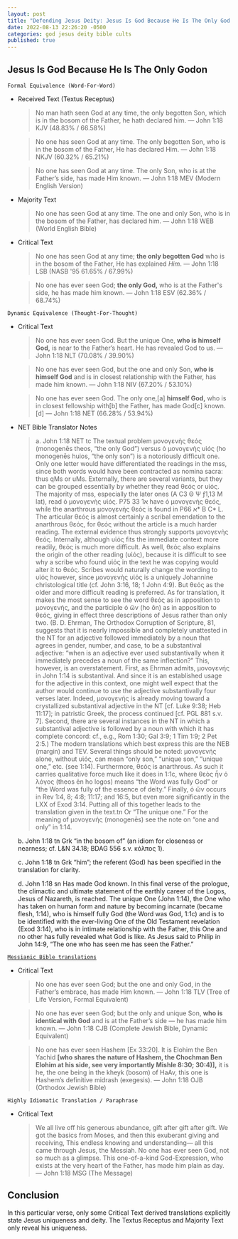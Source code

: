 ```yaml
---
layout: post
title: "Defending Jesus Deity: Jesus Is God Because He Is The Only God ✝️"
date: 2022-08-13 22:26:20 -0500
categories: god jesus deity bible cults
published: true
---
```


## Jesus Is God Because He Is The Only Godon

`Formal Equivalence (Word-For-Word)`
- Received Text (Textus Receptus)

    > No man hath seen God at any time, the only begotten Son, which is in the bosom of the Father, he hath declared him. &mdash; John 1:18 KJV (48.83% / 66.58%)

    > No one has seen God at any time. The only begotten Son, who is in the bosom of the Father, He has declared Him. &mdash; John 1:18 NKJV (60.32% / 65.21%)

	> No one has seen God at any time. The only Son, who is at the Father’s side, has made Him known. &mdash; John 1:18 MEV (Modern English Version)

- Majority Text

    > No one has seen God at any time. The one and only Son, who is in the bosom of the Father, has declared him. &mdash; John 1:18 WEB (World English Bible)

- Critical Text

    > No one has seen God at any time; **the only begotten God** who is in the bosom of the Father, He has explained *Him*. &mdash; John 1:18 LSB (NASB '95 61.65% / 67.99%)

    > No one has ever seen God; **the only God,** who is at the Father's side, he has made him known. &mdash; John 1:18 ESV (62.36% / 68.74%)

`Dynamic Equivalence (Thought-For-Thought)`
- Critical Text

    > No one has ever seen God. But the unique One, **who is himself God,** is near to the Father’s heart. He has revealed God to us. &mdash; John 1:18 NLT (70.08% / 39.90%)

    > No one has ever seen God, but the one and only Son, **who is himself God** and is in closest relationship with the Father, has made him known. &mdash; John 1:18 NIV (67.20% / 53.10%)

    > No one has ever seen God. The only one,[a] **himself God,** who is in closest fellowship with[b] the Father, has made God[c] known.[d] &mdash; John 1:18 NET (66.28% / 53.94%)

- NET Bible Translator Notes
    
    > a. John 1:18 NET tc The textual problem μονογενὴς θεός (monogenēs theos, “the only God”) versus ὁ μονογενὴς υἱός (ho monogenēs huios, “the only son”) is a notoriously difficult one. Only one letter would have differentiated the readings in the mss, since both words would have been contracted as nomina sacra: thus qMs or uMs. Externally, there are several variants, but they can be grouped essentially by whether they read θεός or υἱός. The majority of mss, especially the later ones (A C3 Θ Ψ ƒ1,13 M lat), read ὁ μονογενὴς υἱός. P75 א1 33 have ὁ μονογενὴς θεός, while the anarthrous μονογενὴς θεός is found in P66 א* B C* L. The articular θεός is almost certainly a scribal emendation to the anarthrous θεός, for θεός without the article is a much harder reading. The external evidence thus strongly supports μονογενὴς θεός. Internally, although υἱός fits the immediate context more readily, θεός is much more difficult. As well, θεός also explains the origin of the other reading (υἱός), because it is difficult to see why a scribe who found υἱός in the text he was copying would alter it to θεός. Scribes would naturally change the wording to υἱός however, since μονογενὴς υἱός is a uniquely Johannine christological title (cf. John 3:16, 18; 1 John 4:9). But θεός as the older and more difficult reading is preferred. As for translation, it makes the most sense to see the word θεός as in apposition to μονογενής, and the participle ὁ ὤν (ho ōn) as in apposition to θεός, giving in effect three descriptions of Jesus rather than only two. (B. D. Ehrman, The Orthodox Corruption of Scripture, 81, suggests that it is nearly impossible and completely unattested in the NT for an adjective followed immediately by a noun that agrees in gender, number, and case, to be a substantival adjective: “when is an adjective ever used substantivally when it immediately precedes a noun of the same inflection?” This, however, is an overstatement. First, as Ehrman admits, μονογενής in John 1:14 is substantival. And since it is an established usage for the adjective in this context, one might well expect that the author would continue to use the adjective substantivally four verses later. Indeed, μονογενής is already moving toward a crystallized substantival adjective in the NT [cf. Luke 9:38; Heb 11:17]; in patristic Greek, the process continued [cf. PGL 881 s.v. 7]. Second, there are several instances in the NT in which a substantival adjective is followed by a noun with which it has complete concord: cf., e.g., Rom 1:30; Gal 3:9; 1 Tim 1:9; 2 Pet 2:5.) The modern translations which best express this are the NEB (margin) and TEV. Several things should be noted: μονογενής alone, without υἱός, can mean “only son,” “unique son,” “unique one,” etc. (see 1:14). Furthermore, θεός is anarthrous. As such it carries qualitative force much like it does in 1:1c, where θεὸς ἦν ὁ λόγος (theos ēn ho logos) means “the Word was fully God” or “the Word was fully of the essence of deity.” Finally, ὁ ὤν occurs in Rev 1:4, 8; 4:8; 11:17; and 16:5, but even more significantly in the LXX of Exod 3:14. Putting all of this together leads to the translation given in the text.tn Or “The unique one.” For the meaning of μονογενής (monogenēs) see the note on “one and only” in 1:14.
	>
	b. John 1:18 tn Grk “in the bosom of” (an idiom for closeness or nearness; cf. L&N 34.18; BDAG 556 s.v. κόλπος 1).
	>
	c. John 1:18 tn Grk “him”; the referent (God) has been specified in the translation for clarity.
	>
	d. John 1:18 sn Has made God known. In this final verse of the prologue, the climactic and ultimate statement of the earthly career of the Logos, Jesus of Nazareth, is reached. The unique One (John 1:14), the One who has taken on human form and nature by becoming incarnate (became flesh, 1:14), who is himself fully God (the Word was God, 1:1c) and is to be identified with the ever-living One of the Old Testament revelation (Exod 3:14), who is in intimate relationship with the Father, this One and no other has fully revealed what God is like. As Jesus said to Philip in John 14:9, “The one who has seen me has seen the Father.”

[`Messianic Bible translations`](https://en.wikipedia.org/wiki/Messianic_Bible_translations)
- Critical Text
    > No one has ever seen God; but the one and only God, in the Father’s embrace, has made Him known. &mdash; John 1:18 TLV (Tree of Life Version, Formal Equivalent)

    > No one has ever seen God; but the only and unique Son, **who is identical with God** and is at the Father’s side — he has made him known. &mdash; John 1:18 CJB (Complete Jewish Bible, Dynamic Equivalent)

	> No one has ever seen Hashem [Ex 33:20]. It is Elohim the Ben Yachid **[who shares the nature of Hashem, the Chochman Ben Elohim at his side, see very importantly Mishle 8:30; 30:4)],** it is he, the one being in the kheyk (bosom) of HaAv, this one is Hashem’s definitive midrash (exegesis). &mdash; John 1:18 OJB (Orthodox Jewish Bible)

`Highly Idiomatic Translation / Paraphrase`
- Critical Text
    > We all live off his generous abundance, gift after gift after gift. We got the basics from Moses, and then this exuberant giving and receiving, This endless knowing and understanding— all this came through Jesus, the Messiah. No one has ever seen God, not so much as a glimpse. This one-of-a-kind God-Expression, who exists at the very heart of the Father, has made him plain as day. &mdash; John 1:18 MSG (The Message)

## Conclusion

In this particular verse, only some Critical Text derived translations explicitly state Jesus uniqueness and deity. The Textus Receptus and Majority Text only reveal his uniqueness.

<script>
	var refTagger = {
		settings: {
			bibleVersion: 'ESV'
		}
	}; 

	(function(d, t) {
		var n=d.querySelector('[nonce]');
		refTagger.settings.nonce = n && (n.nonce||n.getAttribute('nonce'));
		var g = d.createElement(t), s = d.getElementsByTagName(t)[0];
		g.src = 'https://api.reftagger.com/v2/RefTagger.js';
		g.nonce = refTagger.settings.nonce;
		s.parentNode.insertBefore(g, s);
	}(document, 'script'));
</script>